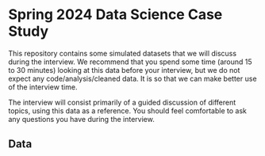 # Spring 2024 Data Science Case Study

This repository contains some simulated datasets that we will discuss during the interview. We recommend that you spend some time (around 15 to 30 minutes) looking at this data before your interview, but we do not expect any code/analysis/cleaned data. It is so that we can make better use of the interview time.

The interview will consist primarily of a guided discussion of different topics, using this data as a reference. You should feel comfortable to ask any questions you have during the interview.

## Data

